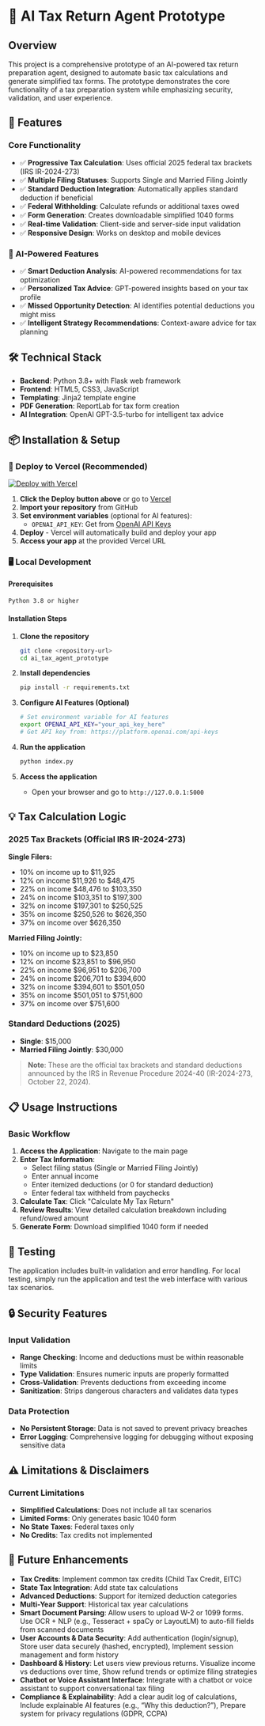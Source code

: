 # 🤖 AI Tax Return Agent Prototype

## Overview

This project is a comprehensive prototype of an AI-powered tax return preparation agent, designed to automate basic tax calculations and generate simplified tax forms. The prototype demonstrates the core functionality of a tax preparation system while emphasizing security, validation, and user experience.

## 🚀 Features

### Core Functionality
- ✅ **Progressive Tax Calculation**: Uses official 2025 federal tax brackets (IRS IR-2024-273)
- ✅ **Multiple Filing Statuses**: Supports Single and Married Filing Jointly
- ✅ **Standard Deduction Integration**: Automatically applies standard deduction if beneficial
- ✅ **Federal Withholding**: Calculate refunds or additional taxes owed
- ✅ **Form Generation**: Creates downloadable simplified 1040 forms
- ✅ **Real-time Validation**: Client-side and server-side input validation
- ✅ **Responsive Design**: Works on desktop and mobile devices

### 🤖 AI-Powered Features
- ✅ **Smart Deduction Analysis**: AI-powered recommendations for tax optimization
- ✅ **Personalized Tax Advice**: GPT-powered insights based on your tax profile
- ✅ **Missed Opportunity Detection**: AI identifies potential deductions you might miss
- ✅ **Intelligent Strategy Recommendations**: Context-aware advice for tax planning

## 🛠️ Technical Stack

- **Backend**: Python 3.8+ with Flask web framework
- **Frontend**: HTML5, CSS3, JavaScript
- **Templating**: Jinja2 template engine
- **PDF Generation**: ReportLab for tax form creation
- **AI Integration**: OpenAI GPT-3.5-turbo for intelligent tax advice

## 📦 Installation & Setup

### 🚀 Deploy to Vercel (Recommended)

[![Deploy with Vercel](https://vercel.com/button)](https://vercel.com/new/clone?repository-url=https://github.com/YOUR_USERNAME/ai-tax-agent)

1. **Click the Deploy button above** or go to [Vercel](https://vercel.com)
2. **Import your repository** from GitHub
3. **Set environment variables** (optional for AI features):
   - `OPENAI_API_KEY`: Get from [OpenAI API Keys](https://platform.openai.com/api-keys)
4. **Deploy** - Vercel will automatically build and deploy your app
5. **Access your app** at the provided Vercel URL

### 🖥️ Local Development

#### Prerequisites
```bash
Python 3.8 or higher
```

#### Installation Steps
1. **Clone the repository**
   ```bash
   git clone <repository-url>
   cd ai_tax_agent_prototype
   ```

2. **Install dependencies**
   ```bash
   pip install -r requirements.txt
   ```

3. **Configure AI Features (Optional)**
   ```bash
   # Set environment variable for AI features
   export OPENAI_API_KEY="your_api_key_here"
   # Get API key from: https://platform.openai.com/api-keys
   ```

4. **Run the application**
   ```bash
   python index.py
   ```

5. **Access the application**
   - Open your browser and go to `http://127.0.0.1:5000`

## 💡 Tax Calculation Logic

### 2025 Tax Brackets (Official IRS IR-2024-273)

**Single Filers:**
- 10% on income up to $11,925
- 12% on income $11,926 to $48,475
- 22% on income $48,476 to $103,350
- 24% on income $103,351 to $197,300
- 32% on income $197,301 to $250,525
- 35% on income $250,526 to $626,350
- 37% on income over $626,350

**Married Filing Jointly:**
- 10% on income up to $23,850
- 12% on income $23,851 to $96,950
- 22% on income $96,951 to $206,700
- 24% on income $206,701 to $394,600
- 32% on income $394,601 to $501,050
- 35% on income $501,051 to $751,600
- 37% on income over $751,600

### Standard Deductions (2025)
- **Single**: $15,000
- **Married Filing Jointly**: $30,000

> **Note**: These are the official tax brackets and standard deductions announced by the IRS in Revenue Procedure 2024-40 (IR-2024-273, October 22, 2024).

## 📋 Usage Instructions

### Basic Workflow
1. **Access the Application**: Navigate to the main page
2. **Enter Tax Information**:
   - Select filing status (Single or Married Filing Jointly)
   - Enter annual income
   - Enter itemized deductions (or 0 for standard deduction)
   - Enter federal tax withheld from paychecks
3. **Calculate Tax**: Click "Calculate My Tax Return"
4. **Review Results**: View detailed calculation breakdown including refund/owed amount
5. **Generate Form**: Download simplified 1040 form if needed

## 🧪 Testing

The application includes built-in validation and error handling. For local testing, simply run the application and test the web interface with various tax scenarios.

## 🔒 Security Features

### Input Validation
- **Range Checking**: Income and deductions must be within reasonable limits
- **Type Validation**: Ensures numeric inputs are properly formatted
- **Cross-Validation**: Prevents deductions from exceeding income
- **Sanitization**: Strips dangerous characters and validates data types

### Data Protection
- **No Persistent Storage**: Data is not saved to prevent privacy breaches
- **Error Logging**: Comprehensive logging for debugging without exposing sensitive data

## ⚠️ Limitations & Disclaimers

### Current Limitations
- **Simplified Calculations**: Does not include all tax scenarios
- **Limited Forms**: Only generates basic 1040 form
- **No State Taxes**: Federal taxes only
- **No Credits**: Tax credits not implemented

## 🔮 Future Enhancements

- **Tax Credits**: Implement common tax credits (Child Tax Credit, EITC)
- **State Tax Integration**: Add state tax calculations
- **Advanced Deductions**: Support for itemized deduction categories
- **Multi-Year Support**: Historical tax year calculations
- **Smart Document Parsing**: Allow users to upload W-2 or 1099 forms. Use OCR + NLP (e.g., Tesseract + spaCy or LayoutLM) to auto-fill fields from scanned documents
- **User Accounts & Data Security**: Add authentication (login/signup), Store user data securely (hashed, encrypted), Implement session management and form history
- **Dashboard & History**: Let users view previous returns. Visualize income vs deductions over time, Show refund trends or optimize filing strategies
- **Chatbot or Voice Assistant Interface**: Integrate with a chatbot or voice assistant to support conversational tax filing
- **Compliance & Explainability**: Add a clear audit log of calculations, Include explainable AI features (e.g., “Why this deduction?”), Prepare system for privacy regulations (GDPR, CCPA)
